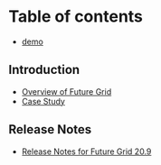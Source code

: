 # Table of contents

* [demo](README.md)

## Introduction

* [Overview of Future Grid](introduction/overview-of-future-grid.md)
* [Case Study](introduction/case-study.md)

## Release Notes

* [Release Notes for Future Grid 20.9](release-notes/release-notes-for-future-grid-20.9.md)

